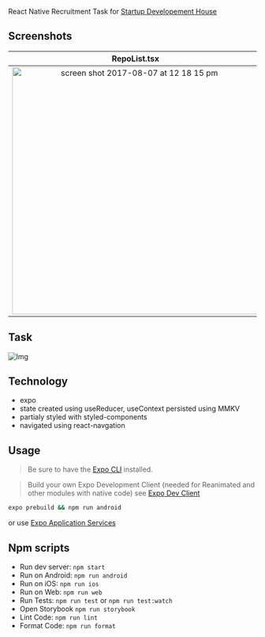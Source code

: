 React Native Recruitment Task for [Startup Developement House](https://start-up.house/en)

## Screenshots

| RepoList.tsx | IssueList.tsx | IssueDetails.tsx |
|:-------------------------:|:-------------------------:|:-------------------------:|
<img width="500" alt="screen shot 2017-08-07 at 12 18 15 pm" src="https://user-images.githubusercontent.com/40372583/164048610-0e45c389-6d7d-4ab5-9aed-49eed9ef8be2.png"> | <img width="500" alt="screen shot 2017-08-07 at 12 18 15 pm" src="https://user-images.githubusercontent.com/40372583/164045205-5b40e28a-3b60-4077-b2ae-e1a8de40b4ad.png"> | <img width="500" alt="screen shot 2017-08-07 at 12 18 15 pm" src="https://user-images.githubusercontent.com/40372583/164045307-87667f90-7bb6-43bc-8e86-de8e47162bcd.png">

## Task

![Img](https://github.com/net-runner/rn-startup-dev/blob/main/task.PNG)

## Technology

- expo
- state created using useReducer, useContext persisted using MMKV
- partialy styled with styled-components
- navigated using react-navgation

## Usage

> Be sure to have the [Expo CLI](https://docs.expo.io/workflow/expo-cli/) installed.

> Build your own Expo Development Client (needed for Reanimated and other modules with native code)
> see [Expo Dev Client](https://docs.expo.dev/development/getting-started/)

```bash
expo prebuild && npm run android
```
or use [Expo Application Services](https://docs.expo.dev/eas/)


## Npm scripts

- Run dev server: `npm start`
- Run on Android: `npm run android`
- Run on iOS: `npm run ios`
- Run on Web: `npm run web`
- Run Tests: `npm run test` or `npm run test:watch`
- Open Storybook `npm run storybook`
- Lint Code: `npm run lint`
- Format Code: `npm run format`


